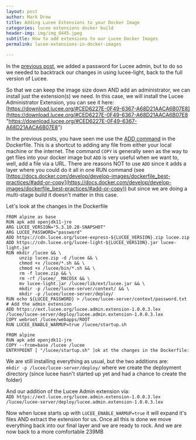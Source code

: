 ```yaml
---
layout: post
author: Mark Drew
title: Adding Lucee Extensions to your Docker Image
categories: lucee extensions docker build
header-img: img/img_0445.jpeg
subtitle: How to add extensions to our Lucee Docker Images
permalink: lucee-extensions-in-docker-images

---
```

In the [previous post](https://markdrew.io/password-for-lucee-docker), we added a password for Lucee admin, but to do so we needed to backtrack our changes in using lucee-light, back to the full version of Lucee.

So that we can keep the image size down AND add an administrator, we can install just the extension(s) we need. In this case, we will install the Lucee Administrator Extension, you can see it here: [https://download.lucee.org/#CED6227E-0F49-6367-A68D21AACA6B07E8](https://download.lucee.org/#CED6227E-0F49-6367-A68D21AACA6B07E8 "https://download.lucee.org/#CED6227E-0F49-6367-A68D21AACA6B07E8")

In the previous posts, you have seen me use the [ADD command](https://docs.docker.com/engine/reference/builder/#add) in the Dockerfile. This is a  shortcut to adding any file from either your local machine or the internet. The command `COPY` is generally seen as the way to get files into your docker image but `ADD` is very useful when we want to, well, add a file via a URL. There are reasons NOT to use `ADD` since it adds a layer where you could do it all in one RUN command (see [https://docs.docker.com/develop/develop-images/dockerfile_best-practices/#add-or-copy](https://docs.docker.com/develop/develop-images/dockerfile_best-practices/#add-or-copy)) but since we are doing a multi-stage build it doesn't matter in this case.

Let's look at the changes in the Dockerfile

    FROM alpine as base
    RUN apk add openjdk11-jre
    ARG LUCEE_VERSION="5.3.10.28-SNAPSHOT"
    ARG LUCEE_PASSWORD="password"
    ADD https://cdn.lucee.org/lucee-express-${LUCEE_VERSION}.zip lucee.zip
    ADD https://cdn.lucee.org/lucee-light-${LUCEE_VERSION}.jar lucee-light.jar
    RUN mkdir /lucee && \
         unzip lucee.zip -d /lucee && \
         chmod +x /lucee/*.sh && \
         chmod +x /lucee/bin/*.sh && \
         rm -f lucee.zip && \
         rm -rf /lucee/__MACOSX && \
         mv lucee-light.jar /lucee/lib/ext/lucee.jar && \
         mkdir -p /lucee/lucee-server/context/ && \
         mkdir -p /lucee/lucee-server/deploy/
    RUN echo ${LUCEE_PASSWORD} > /lucee/lucee-server/context/password.txt 
    # Add the admin extension
    ADD https://ext.lucee.org/lucee.admin.extension-1.0.0.3.lex /lucee/lucee-server/deploy/lucee.admin.extension-1.0.0.3.lex
    COPY webroot /lucee/webapps/ROOT
    RUN LUCEE_ENABLE_WARMUP=true /lucee/startup.sh
    
    FROM alpine
    RUN apk add openjdk11-jre
    COPY --from=base /lucee /lucee
    ENTRYPOINT [ "/lucee/startup.sh" ]ok at the changes in the Dockerfile:

We are still installing everything as usual, but the two additions are:  
`mkdir -p /lucee/lucee-server/deploy/` where we create the deployment directory (since lucee hasn't started up yet and had a chance to create the folder)

And our addition of the Lucee Admin extension via:  
`ADD https://ext.lucee.org/lucee.admin.extension-1.0.0.3.lex /lucee/lucee-server/deploy/lucee.admin.extension-1.0.0.3.lex`

Now when lucee starts up with `LUCEE_ENABLE_WARMUP=true` it will expand it's files AND extract the extension for us.
Once all this is done we move everything back into our final layer and we are ready to rock. And we are now back to a more comfortable 239MB